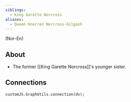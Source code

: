 ```yaml
---
siblings:
  - King Garette Norcross
aliases:
  - Queen Knorren Norcross-Gilgash
---
```

(Nor-En)

## About

- The former [[King Garette Norcross]]'s younger sister.

## Connections

```dataviewjs
customJS.GraphUtils.connection(dv);
```
